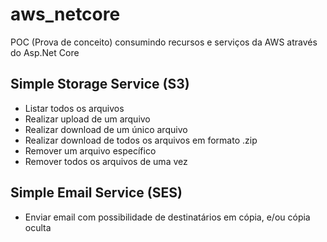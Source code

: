 # aws_netcore
POC (Prova de conceito) consumindo recursos e serviços da AWS através do Asp.Net Core

## Simple Storage Service (S3)
- Listar todos os arquivos 
- Realizar upload de um arquivo
- Realizar download de um único arquivo
- Realizar download de todos os arquivos em formato .zip
- Remover um arquivo específico
- Remover todos os arquivos de uma vez

## Simple Email Service (SES)
- Enviar email com possibilidade de destinatários em cópia, e/ou cópia oculta